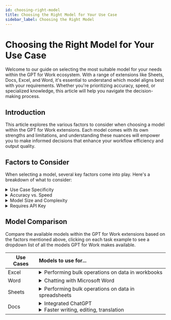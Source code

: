 ```yaml
---
id: choosing-right-model
title: Choosing the Right Model for Your Use Case
sidebar_label: Choosing the Right Model
---
```


# Choosing the Right Model for Your Use Case

Welcome to our guide on selecting the most suitable model for your needs within the GPT for Work ecosystem. With a range of extensions like Sheets, Docs, Excel, and Word, it's essential to understand which model aligns best with your requirements. Whether you're prioritizing accuracy, speed, or specialized knowledge, this article will help you navigate the decision-making process.

## Introduction

This article explores the various factors to consider when choosing a model within the GPT for Work extensions. Each model comes with its own strengths and limitations, and understanding these nuances will empower you to make informed decisions that enhance your workflow efficiency and output quality.

## Factors to Consider

When selecting a model, several key factors come into play. Here's a breakdown of what to consider:

<details><summary>Use Case Specificity</summary>
<br>
Determine the specific tasks or projects you intend to use the model for. Different models may excel in various domains, such as general writing, technical content, or creative endeavors.
  
- Word/Docs
  - Writing and Editing Copy: Determine if your primary task involves drafting new content or refining existing text. Some models excel at generating fresh content, while others are better suited for editing and refining.

- Excel/Sheets
  - Data Preparation: Assess whether your workflow involves cleaning lists, extracting entities, or normalizing formats. Certain models are adept at processing structured data and performing data cleaning tasks efficiently.
  - Analysis: Consider if your use case involves summarizing text, classifying documents, or categorizing information. Models tailored for analytical tasks can provide accurate summaries, classifications, and categorizations.</details>

<details><summary>Accuracy vs. Speed</summary>
<br>
Assess whether you prioritize accuracy or speed in your workflow. Some models may sacrifice a bit of accuracy for faster response times, while others prioritize precision but may take longer to generate outputs.</details>

<details><summary>Model Size and Complexity</summary>
<br>
Larger models often provide more nuanced and contextually relevant responses but may require more computational resources and time for processing. Evaluate whether the benefits of a larger model outweigh the potential drawbacks for your use case.</details>
  
<details><summary>Requires API Key</summary>
<br>
For GPT for Work supported models (https://gptforwork.com/help/supported-models), whether or not an API key is required will affect the price and billing (https://gptforwork.com/help/billing/pricing-per-model) in that without an API key, a purchase pack (https://gptforwork.com/help/billing) must be purchased along with the model. Use the cost estimator (https://gptforwork.com/help/billing/cost-estimator) to find out which model is most cost-effective for your inputs.</details>

## Model Comparison

Compare the available models within the GPT for Work extensions based on the factors mentioned above, clicking on each task example to see a dropdown list of all the models GPT for Work makes available.

| Use Cases | Models to use for... |
|-----------| :---                 | 
| Excel     | <details><summary>Performing bulk operations on data in workbooks</summary>gpt-3.5-turbo (0125) <br> gpt-4 <br> gpt-4-1106-vision-preview (with GPT_VISION)  <br> gpt-4-turbo <br> text-embedding-ada-002 (with GPT_MATCH) <br> gpt-3.5-turbo (0613) <br> gpt-4  <br> gpt-4-turbo <br> sonar-small-online (with GPT_WEB and Web browsing bulk tool)</details> |
| Word      | <details><summary>Chatting with Microsoft Word</summary>gpt-3.5-turbo (0125) <br> gpt-4 <br> gpt-4-turbo</details> |
| Sheets    | <details><summary>Performing bulk operations on data in spreadsheets</summary>babbage-003 (fine-tuned)  <br>  davinci-002 (fine-tuned)  <br>  gpt-3.5-turbo (0125) <br> gpt-4 <br> gpt-4-1106-vision-preview (with GPT_VISION) <br>  gpt-3.5-turbo-instruct  <br> gpt-3.5-turbo (fine-tuned)  <br> gpt-4-turbo  <br> text-embedding-ada-002 (with GPT_MATCH)  <br> claude-3-haiku <br> claude-3-opus <br> claude-3-sonnet <br> gpt-3.5-turbo (0613) <br> gpt-4 <br> gpt-4-turbo <br> sonar-small-online (with GPT_WEB and Web browsing bulk tool)</details> |
| Docs      | <details><summary>Integrated ChatGPT</summary>gpt-3.5-turbo (0125) <br> gpt-3.5-turbo-instruct <br> gpt-4 <br> gpt-4-turbo </details> <details><summary> Faster writing, editing, translation </summary>claude-3-haiku <br> claude-3-opus <br> claude-3-sonnet</details> |


<!--
Docusaurus markdown does not support embedded dropdowns or filters within tables. I would suggest using JavaScript (maybe DataTables or React Table) or a Docusaurus plugin to add that functionality to the table.
-->



